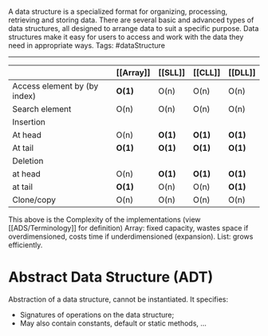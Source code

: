 A data structure is a specialized format for organizing, processing, retrieving and storing data. There are several basic and advanced types of data structures, all designed to arrange data to suit a specific purpose. Data structures make it easy for users to access and work with the data they need in appropriate ways.
Tags: #dataStructure
___
|                              | [[Array]] | [[SLL]] | [[CLL]] | [[DLL]] |
| ---------------------------- | --------- | ------- | ------- | ------- |
| Access element by (by index) | **O(1)**      | O(n)    | O(n)    | O(n)    |
| Search element               | O(n)      | O(n)    | O(n)    | O(n)    |
| Insertion                    |           |         |         |         |
| At head                      | O(n)      | **O(1)**    | **O(1)**    | **O(1)**    |
| At tail                      | **O(1)**      | **O(1)**    | **O(1)**    | **O(1)**    |
| Deletion                     |           |         |         |         |
| at head                      | O(n)      | **O(1)**    | **O(1)**    | **O(1)**    |
| at tail                      | **O(1)**      | O(n)    | O(n)    | **O(1)**    |
| Clone/copy                   | O(n)      | O(n)    | O(n)    | O(n)    |
This above is the Complexity of the implementations (view [[ADS/Terminology]] for definition)
Array: fixed capacity, wastes space if overdimensioned, costs time if underdimensioned (expansion).
List: grows efficiently.

# Abstract Data Structure (ADT)

Abstraction of a data structure, cannot be instantiated. It specifies:
- Signatures of operations on the data structure;
- May also contain constants, default or static methods, ...